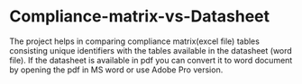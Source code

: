 # Compliance-matrix-vs-Datasheet
The project helps in comparing compliance matrix(excel file) tables consisting unique identifiers with the tables available in the datasheet (word file). If the datasheet is available in pdf you can convert it to word document by opening the pdf in MS word or use Adobe Pro version.
